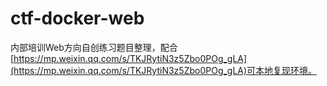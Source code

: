 # ctf-docker-web

内部培训Web方向自创练习题目整理，配合[https://mp.weixin.qq.com/s/TKJRytiN3z5Zbo0POg_gLA](https://mp.weixin.qq.com/s/TKJRytiN3z5Zbo0POg_gLA)可本地复现环境。
